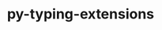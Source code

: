 ---
title: "py-typing-extensions"
layout: cache
categories: [package, v0.19]
meta: {"versions": ["4.3.0"], "compilers": ["gcc@7.3.1"], "oss": ["amzn2"], "platforms": ["linux"], "targets": ["aarch64"], "stacks": ["aws-isc-aarch64"], "num_specs": 1, "num_specs_by_stack": {"aws-isc-aarch64": 1}}
spec_details: [{"hash": "smbkkgiui7t7hyiyjy4pqj62v3qgvbf4", "compiler": "gcc@7.3.1", "versions": ["4.3.0"], "os": "amzn2", "platform": "linux", "target": "aarch64", "variants": ["build_system=python_pip"], "stacks": ["aws-isc-aarch64"], "size": "-", "tarball": "https://binaries.spack.io/releases/v0.19/build_cache/linux-amzn2-aarch64/gcc-7.3.1/py-typing-extensions-4.3.0/linux-amzn2-aarch64-gcc-7.3.1-py-typing-extensions-4.3.0-smbkkgiui7t7hyiyjy4pqj62v3qgvbf4.spack"}]
---